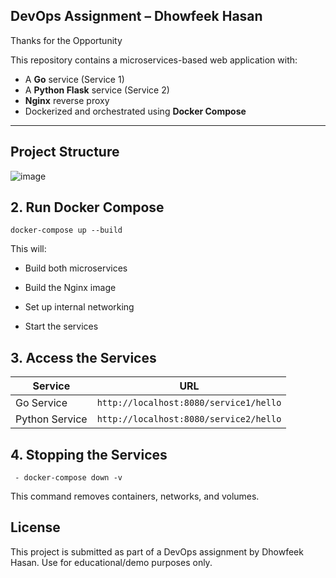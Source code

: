 ## DevOps Assignment – Dhowfeek Hasan 

Thanks for the Opportunity

This repository contains a microservices-based web application with:

-  A **Go** service (Service 1)
-  A **Python Flask** service (Service 2)
-  **Nginx** reverse proxy
-  Dockerized and orchestrated using **Docker Compose**

---

## Project Structure
![image](https://github.com/user-attachments/assets/3ce0e29b-a444-4bf4-aa65-ab62aeb734a0)


## 2. Run Docker Compose
    docker-compose up --build
This will:

- Build both microservices

- Build the Nginx image

- Set up internal networking

- Start the services

## 3. Access the Services 

| Service        | URL                                    |
| -------------- | -------------------------------------- |
| Go Service     | `http://localhost:8080/service1/hello` |
| Python Service | `http://localhost:8080/service2/hello` |

## 4. Stopping the Services
     - docker-compose down -v
This command removes containers, networks, and volumes.

  ## License
This project is submitted as part of a DevOps assignment by Dhowfeek Hasan. Use for educational/demo purposes only.




